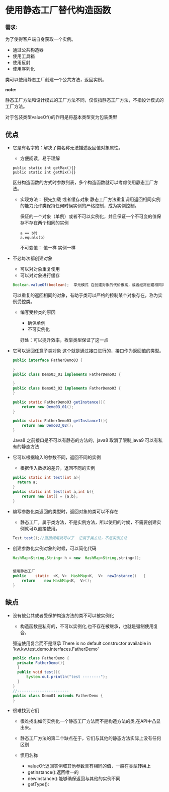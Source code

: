 # 使用静态工厂替代构造函数

### 需求:

为了使得客户端自身获取一个实例。

- 通过公共构造器
- 使用工具箱
- 使用反射
- 使用序列化

类可以使用静态工厂创建一个公共方法，返回实例。

**note:**

静态工厂方法和设计模式的工厂方法不同，仅仅指静态工厂方法，不指设计模式的工厂方法。

对于包装类型valueOf()的作用是将基本类型变为包装类型

## 优点

- 它是有名字的：解决了类名称无法描述返回值对象属性。
   - 方便阅读，易于理解
   ```
   public static int getMax(){}
   public static int getMix(){}
   ```

   区分构造函数的方式时参数列表，多个构造函数就可以考虑使用静态工厂方法。

   - 实现方法：
       预先加载
       或者缓存对象
       静态工厂方法重复调用返回相同实例的能力允许类保持任何时候实例的严格控制，成为实例控制。
       
       保证的一个对象（单例）或者不可以实例化，并且保证一个不可变的值保存不存在两个相同的实例
       ```
       a == b时
       a.equals(b)  
       ```
       不可变值：  值一样 实例一样
       
   
- 不必每次都创建对象

    - 可以对对象重复使用
    - 可以对对象进行缓存

    ```java
    Boolean.valueOf(boolean);  享元模式 在创建对象的代价很高，或者经常创建相同对象
    ```

    可以重复的返回相同的对象，有助于类可以严格的控制某个对象存在，称为实例受控类。

    - 编写受控类的原因

      - 确保单例
      - 不可实例化

      好处：可以提升效率，枚举类型保证了这一点

- 它可以返回任意子类对象
    这个就是通过接口进行的，接口作为返回值的类型。
    
    ```java
    public interface FatherDemo03 {
        
    }
    public class Demo03_01 implements FatherDemo03 {
    
    }
    public class Demo03_02 implements FatherDemo03 {
    }   
      
    public static FatherDemo03 getInstance(){
        return new Demo03_01();
    }
    
    public static FatherDemo03 getInstance1(){
        return new Demo03_02();
    }
    ```
    
    Java8 之前接口是不可以有静态的方法的，java8 取消了限制,java9 可以有私有的静态方法
    
- 它可以根据输入的参数不同，返回不同的实例
    - 根据传入数据的差异，返回不同的实例
    ```java
  public static int test(int a){
      return a;
  }      
  public static int test(int a,int b){
        return new int[] = {a,b};
    }      
    
  ```

- 编写参数化类返回的类型时，返回对象的类可以不存在
    - 静态工厂，属于类方法，不是实例方法，所以使用的时候，不需要创建实例就可以直接使用。
    ```java
    Test.test();//直接调用就可以了  它属于类方法，不是实例方法
    ```
    
- 创建参数化实例对象的时候，可以简化代码

  ```java
  HashMap<String,String> h = new  HashMap<String,string>();
  
  
  使用静态工厂
  public	static	<K,	V>	HashMap<K,	V>	newInstance()	{				
      return	new	HashMap<K,	V>(); 
  }
  ```

  

## 缺点

- 没有被公共或者受保护构造方法的类不可以被实例化
    - 构造函数是私有的，不可以实例化,也不存在被继承，也就是强制使用复合。

    强迫使用复合而不是继承
    There is no default constructor available in 'kw.kw.test.demo.interfaces.FatherDemo'
    ```java
    public class FatherDemo {
      private FatherDemo(){  
      }  
      public void test(){
          System.out.println("test --------");
      }
    }
    //-----------------------
    public class Demo01 extends FatherDemo {
    }
    ```
  
- 很难找到它们
  
    - 很难找出如何实例化一个静态工厂方法而不是构造方法的类,在API中凸显出来。
    - 静态工厂方法的第二个缺点在于，它们与其他的静态方法实际上没有任何区别

    - 惯用名称
        - valueOf:返回实例域其他参数具有相同的值，一般在类型转换上
        - getInstance():返回唯一的
        - newInstance():能够确保返回与其他的实例不同
        - getType():